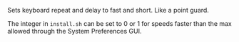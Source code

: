 Sets keyboard repeat and delay to fast and short. Like a point guard.

The integer in `install.sh` can be set to 0 or 1 for speeds faster than the max allowed through the System Preferences GUI. 
